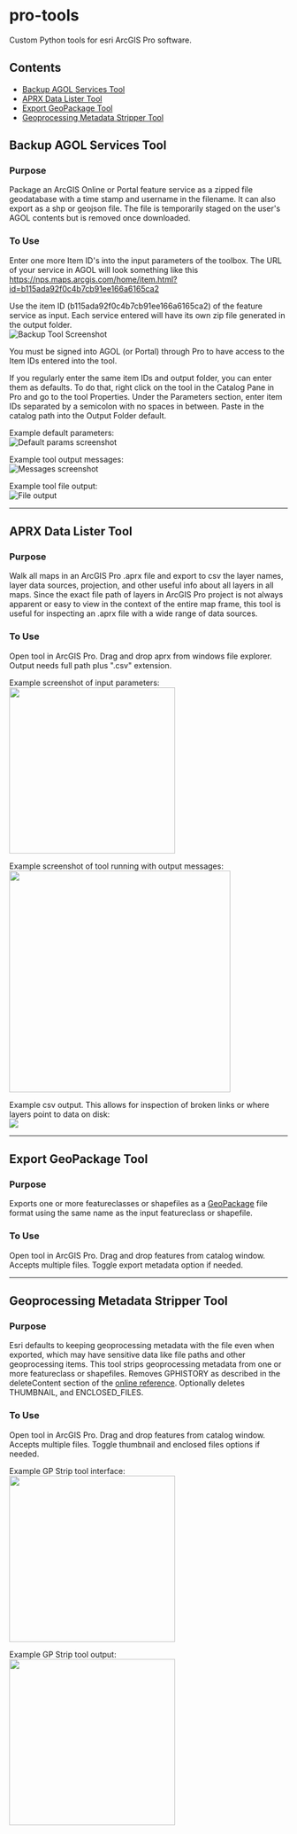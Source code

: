 # pro-tools
Custom Python tools for esri ArcGIS Pro software.

## Contents

- [Backup AGOL Services Tool](#AGOL-Services-Tool)
- [APRX Data Lister Tool](#APRX-Data-Lister-Tool)
- [Export GeoPackage Tool](#APRX-Data-Lister-Tool)
- [Geoprocessing Metadata Stripper Tool](#Geoprocessing-Metadata-Stripper-Tool)

## Backup AGOL Services Tool

### Purpose
Package an ArcGIS Online or Portal feature service as a zipped file geodatabase with a time stamp and username in the filename. It can also export as a shp or geojson file. The file is temporarily staged on the user's AGOL contents but is removed once downloaded. 

### To Use
Enter one more Item ID's into the input parameters of the toolbox. The URL of your service in AGOL will look something like this <br>
https://nps.maps.arcgis.com/home/item.html?id=b115ada92f0c4b7cb91ee166a6165ca2

Use the item ID (b115ada92f0c4b7cb91ee166a6165ca2) of the feature service as input. Each service entered will have its own zip file generated in the output folder. <br>
![Backup Tool Screenshot](img/backup_tool_screenshot.png?raw=true "Backup Tool Screenshot")

You must be signed into AGOL (or Portal) through Pro to have access to the Item IDs entered into the tool. 

If you regularly enter the same item IDs and output folder, you can enter them as defaults.  To do that, right click on the tool in the Catalog Pane in Pro and go to the tool Properties. Under the Parameters section, enter item IDs separated by a semicolon with no spaces in between. Paste in the catalog path into the Output Folder default. <br>

Example default parameters:<br>
![Default params screenshot](img/backup_defaults.png?raw=true "Backup Tool Defaults")

Example tool output messages:<br>
![Messages screenshot](img/backup_output_messages.png?raw=true "Backup Tool Defaults")

Example tool file output:<br>
![File output](img/backup_output_files.png?raw=true "Backup Tool File Output")


<hr>

## APRX Data Lister Tool

### Purpose
Walk all maps in an ArcGIS Pro .aprx file and export to csv the layer names, layer data sources, projection, and other useful info about all layers in all maps. Since the exact file path of layers in ArcGIS Pro project is not always apparent or easy to view in the context of the entire map frame, this tool is useful for inspecting an .aprx file with a wide range of data sources.

### To Use
Open tool in ArcGIS Pro. Drag and drop aprx from windows file explorer.  Output needs full path plus ".csv" extension. <br>

Example screenshot of input parameters: <br>
<img src="img/aprx_lister_screenshot.JPG" width="300">


Example screenshot of tool running with output messages:<br>
<img src="img/aprx_lister_messages.JPG" width="400">

Example csv output. This allows for inspection of broken links or where layers point to data on disk:<br>
<img src="img/aprx_lister_output.JPG">

<hr>

## Export GeoPackage Tool

### Purpose
Exports one or more featureclasses or shapefiles as a [GeoPackage](https://www.esri.com/arcgis-blog/products/product/data-management/how-to-use-ogc-geopackages-in-arcgis-pro/) file format using the same name as the input featureclass or shapefile.

### To Use
Open tool in ArcGIS Pro. Drag and drop features from catalog window. Accepts multiple files. Toggle export metadata option if needed.

<hr>

## Geoprocessing Metadata Stripper Tool

### Purpose
Esri defaults to keeping geoprocessing metadata with the file even when exported, which may have sensitive data like file paths and other geoprocessing items. This tool strips geoprocessing metadata from one or more featureclass or shapefiles. Removes GPHISTORY as described in the deleteContent section of the [online reference](https://pro.arcgis.com/en/pro-app/latest/arcpy/metadata/metadata-class.htm). Optionally deletes THUMBNAIL, and ENCLOSED_FILES.

### To Use
Open tool in ArcGIS Pro. Drag and drop features from catalog window. Accepts multiple files. Toggle thumbnail and enclosed files options if needed. <br>

Example GP Strip tool interface:<br>
<img src="img/strip_gp_metadata.png" width="300">

Example GP Strip tool output:<br>
<img src="img/strip_gp_metadata_results.png" width="300">